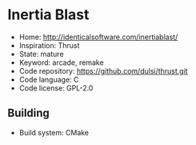 # Inertia Blast

- Home: http://identicalsoftware.com/inertiablast/
- Inspiration: Thrust
- State: mature
- Keyword: arcade, remake
- Code repository: https://github.com/dulsi/thrust.git
- Code language: C
- Code license: GPL-2.0

## Building

- Build system: CMake
